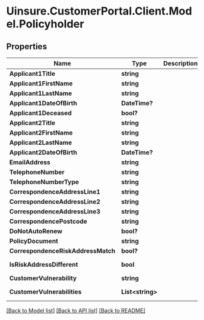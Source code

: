 # Uinsure.CustomerPortal.Client.Model.Policyholder

## Properties

Name | Type | Description | Notes
------------ | ------------- | ------------- | -------------
**Applicant1Title** | **string** |  | [optional] 
**Applicant1FirstName** | **string** |  | [optional] 
**Applicant1LastName** | **string** |  | [optional] 
**Applicant1DateOfBirth** | **DateTime?** |  | [optional] 
**Applicant1Deceased** | **bool?** |  | [optional] 
**Applicant2Title** | **string** |  | [optional] 
**Applicant2FirstName** | **string** |  | [optional] 
**Applicant2LastName** | **string** |  | [optional] 
**Applicant2DateOfBirth** | **DateTime?** |  | [optional] 
**EmailAddress** | **string** |  | [optional] 
**TelephoneNumber** | **string** |  | [optional] 
**TelephoneNumberType** | **string** |  | [optional] 
**CorrespondenceAddressLine1** | **string** |  | [optional] 
**CorrespondenceAddressLine2** | **string** |  | [optional] 
**CorrespondenceAddressLine3** | **string** |  | [optional] 
**CorrespondencePostcode** | **string** |  | [optional] 
**DoNotAutoRenew** | **bool?** |  | [optional] 
**PolicyDocument** | **string** |  | [optional] 
**CorrespondenceRiskAddressMatch** | **bool?** |  | [optional] 
**IsRiskAddressDifferent** | **bool** |  | [optional] [readonly] 
**CustomerVulnerability** | **string** |  | [optional] 
**CustomerVulnerabilities** | **List&lt;string&gt;** |  | [optional] [readonly] 

[[Back to Model list]](../README.md#documentation-for-models) [[Back to API list]](../README.md#documentation-for-api-endpoints) [[Back to README]](../README.md)


